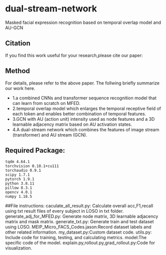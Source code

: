 # dual-stream-network
Masked facial expression recognition based on temporal overlap model and AU-GCN

## Citation
If you find this work useful for your research,please cite our paper:

## Method
For details, please refer to the above paper. The follwing briefly summarize our work here.
- 1.a combined CNNs and transformer sequence recognition model that can learn from scratch on MFED.
- 2.temporal overlap model which enlarges the temporal receptive field of each token and enables better combination of temporal features.
- 3.GCN with AU (action unit) intensity used as node features and a 3D learnable adjacency matrix based on AU activation states. 
- 4.A  dual-stream network which combines the features of image stream (transformer) and AU stream (GCN).

## Required Package:
	tqdm 4.64.1
	torchvision 0.10.1+cu111
	torchaudio 0.9.1
	scipy 1.7.1
	pytorch 1.9.1
	python 3.8.11
	pillow 8.3.1
	opencv 4.0.1
	numpy 1.18.5

##File instructions:
	caculate_all_result.py:  Calculate overall acc,F1,recall using txt result files of every subject in LOSO in txt folder.
	generate_adj_for_MFED.py: Generate node matrix, 3D learnable adjacency matrix and mask matrix.
	generate_txt.py: Generate train and test dataset using LOSO.
	MEIP_Micro_FACS_Codes.jason:Record dataset labels and other related information.
	my_dataset.py:Custom dataset code.
	utils.py: Include code for training, testing, and calculating metrics.
	model:The specific code of the model.
	explain.py,rollout.py,grad_rollout.py:Code for visualization.

